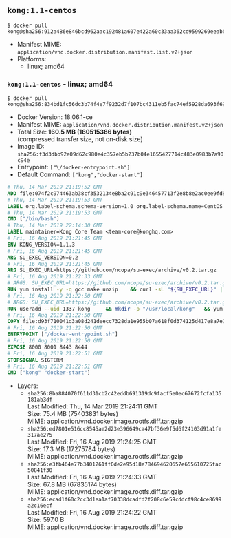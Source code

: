 ## `kong:1.1-centos`

```console
$ docker pull kong@sha256:912a486e846bcd962aac192481a607e422a60c33aa362cd9599269eeabb22a10
```

-	Manifest MIME: `application/vnd.docker.distribution.manifest.list.v2+json`
-	Platforms:
	-	linux; amd64

### `kong:1.1-centos` - linux; amd64

```console
$ docker pull kong@sha256:834bd1fc56dc3b74f4e7f9232d7f107bc4311eb5fac74ef5928da693f694c659
```

-	Docker Version: 18.06.1-ce
-	Manifest MIME: `application/vnd.docker.distribution.manifest.v2+json`
-	Total Size: **160.5 MB (160515386 bytes)**  
	(compressed transfer size, not on-disk size)
-	Image ID: `sha256:f3d3dbb92e09d62c980e4c357eb5b237b04e1655427714c483e0983b7a90c94e`
-	Entrypoint: `["\/docker-entrypoint.sh"]`
-	Default Command: `["kong","docker-start"]`

```dockerfile
# Thu, 14 Mar 2019 21:19:52 GMT
ADD file:074f2c974463ab38cf3532134e8ba2c91c9e346457713f2e8b8e2ac0ee9fd83d in / 
# Thu, 14 Mar 2019 21:19:53 GMT
LABEL org.label-schema.schema-version=1.0 org.label-schema.name=CentOS Base Image org.label-schema.vendor=CentOS org.label-schema.license=GPLv2 org.label-schema.build-date=20190305
# Thu, 14 Mar 2019 21:19:53 GMT
CMD ["/bin/bash"]
# Thu, 14 Mar 2019 22:14:30 GMT
LABEL maintainer=Kong Core Team <team-core@konghq.com>
# Fri, 16 Aug 2019 21:21:45 GMT
ENV KONG_VERSION=1.1.3
# Fri, 16 Aug 2019 21:21:45 GMT
ARG SU_EXEC_VERSION=0.2
# Fri, 16 Aug 2019 21:21:45 GMT
ARG SU_EXEC_URL=https://github.com/ncopa/su-exec/archive/v0.2.tar.gz
# Fri, 16 Aug 2019 21:22:33 GMT
# ARGS: SU_EXEC_URL=https://github.com/ncopa/su-exec/archive/v0.2.tar.gz SU_EXEC_VERSION=0.2
RUN yum install -y -q gcc make unzip 	&& curl -sL "${SU_EXEC_URL}" | tar -C /tmp -zxf - 	&& make -C "/tmp/su-exec-${SU_EXEC_VERSION}" 	&& cp "/tmp/su-exec-${SU_EXEC_VERSION}/su-exec" /usr/bin 	&& rm -fr "/tmp/su-exec-${SU_EXEC_VERSION}" 	&& yum autoremove -y -q gcc make 	&& yum clean all -q 	&& rm -fr /var/cache/yum/* /tmp/yum_save*.yumtx /root/.pki
# Fri, 16 Aug 2019 21:22:50 GMT
# ARGS: SU_EXEC_URL=https://github.com/ncopa/su-exec/archive/v0.2.tar.gz SU_EXEC_VERSION=0.2
RUN useradd --uid 1337 kong 	&& mkdir -p "/usr/local/kong" 	&& yum install -y https://bintray.com/kong/kong-rpm/download_file?file_path=centos/7/kong-$KONG_VERSION.el7.noarch.rpm 	&& yum clean all 	&& chown -R kong:0 /usr/local/kong 	&& chmod -R g=u /usr/local/kong
# Fri, 16 Aug 2019 21:22:50 GMT
COPY file:d93f710041d3a08d241deecc7328da1e955b07a618f0d374125d417e8a7e1640 in /docker-entrypoint.sh 
# Fri, 16 Aug 2019 21:22:50 GMT
ENTRYPOINT ["/docker-entrypoint.sh"]
# Fri, 16 Aug 2019 21:22:50 GMT
EXPOSE 8000 8001 8443 8444
# Fri, 16 Aug 2019 21:22:51 GMT
STOPSIGNAL SIGTERM
# Fri, 16 Aug 2019 21:22:51 GMT
CMD ["kong" "docker-start"]
```

-	Layers:
	-	`sha256:8ba884070f611d31cb2c42eddb691319dc9facf5e0ec67672fcfa135181ab3df`  
		Last Modified: Thu, 14 Mar 2019 21:24:11 GMT  
		Size: 75.4 MB (75403831 bytes)  
		MIME: application/vnd.docker.image.rootfs.diff.tar.gzip
	-	`sha256:ed7801e516cc8545ae2d23e396649ca47bf36e9f5d6f24103d91a1fe317ae275`  
		Last Modified: Fri, 16 Aug 2019 21:24:25 GMT  
		Size: 17.3 MB (17275784 bytes)  
		MIME: application/vnd.docker.image.rootfs.diff.tar.gzip
	-	`sha256:e3fb464e77b3401261ff0de2e95d18e784694620657e655610725fac50841f30`  
		Last Modified: Fri, 16 Aug 2019 21:24:33 GMT  
		Size: 67.8 MB (67835174 bytes)  
		MIME: application/vnd.docker.image.rootfs.diff.tar.gzip
	-	`sha256:ecad1f60c2cc3d1ea1af70338dcadfd2f208c6e59cddcf98c4ce8699a2c16ecf`  
		Last Modified: Fri, 16 Aug 2019 21:24:22 GMT  
		Size: 597.0 B  
		MIME: application/vnd.docker.image.rootfs.diff.tar.gzip
